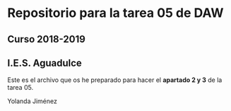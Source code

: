 # Repositorio para la tarea 05 de DAW  
## Curso 2018-2019
## I.E.S. Aguadulce

Este es el archivo que os he preparado para hacer el **apartado 2 y 3** de la tarea 05.

Yolanda Jiménez
